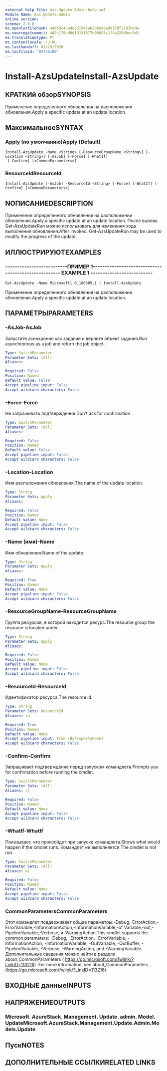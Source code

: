 ```yaml
---
external help file: Azs.Update.Admin-help.xml
Module Name: Azs.Update.Admin
online version: ''
schema: 2.0.0
ms.openlocfilehash: 4406dc4cadecd1945e82b8a90e9937df2183b4da
ms.sourcegitcommit: 4d2c178cd6df9151877b08d54c1f4a228dbec9d1
ms.translationtype: MT
ms.contentlocale: ru-RU
ms.lasthandoff: 01/29/2020
ms.locfileid: "93720100"
---
```

# <span data-ttu-id="eb0cd-101">Install-AzsUpdate</span><span class="sxs-lookup"><span data-stu-id="eb0cd-101">Install-AzsUpdate</span></span>

## <span data-ttu-id="eb0cd-102">КРАТКИй обзор</span><span class="sxs-lookup"><span data-stu-id="eb0cd-102">SYNOPSIS</span></span>
<span data-ttu-id="eb0cd-103">Применение определенного обновления на расположении обновления.</span><span class="sxs-lookup"><span data-stu-id="eb0cd-103">Apply a specific update at an update location.</span></span>

## <span data-ttu-id="eb0cd-104">Максимальное</span><span class="sxs-lookup"><span data-stu-id="eb0cd-104">SYNTAX</span></span>

### <span data-ttu-id="eb0cd-105">Apply (по умолчанию)</span><span class="sxs-lookup"><span data-stu-id="eb0cd-105">Apply (Default)</span></span>
```
Install-AzsUpdate -Name <String> [-ResourceGroupName <String>] [-Location <String>] [-AsJob] [-Force] [-WhatIf]
 [-Confirm] [<CommonParameters>]
```

### <span data-ttu-id="eb0cd-106">ResourceId</span><span class="sxs-lookup"><span data-stu-id="eb0cd-106">ResourceId</span></span>
```
Install-AzsUpdate [-AsJob] -ResourceId <String> [-Force] [-WhatIf] [-Confirm] [<CommonParameters>]
```

## <span data-ttu-id="eb0cd-107">NОПИСАНИЕ</span><span class="sxs-lookup"><span data-stu-id="eb0cd-107">DESCRIPTION</span></span>
<span data-ttu-id="eb0cd-108">Применение определенного обновления на расположении обновления.</span><span class="sxs-lookup"><span data-stu-id="eb0cd-108">Apply a specific update at an update location.</span></span> <span data-ttu-id="eb0cd-109">После вызова Get-AzsUpdateRun можно использовать для изменения хода выполнения обновления.</span><span class="sxs-lookup"><span data-stu-id="eb0cd-109">After invoked, Get-AzsUpdateRun may be used to modify the progress of the update.</span></span>

## <span data-ttu-id="eb0cd-110">ИЛЛЮСТРИРУЮТ</span><span class="sxs-lookup"><span data-stu-id="eb0cd-110">EXAMPLES</span></span>

### <span data-ttu-id="eb0cd-111">--------------------------ПРИМЕР 1--------------------------</span><span class="sxs-lookup"><span data-stu-id="eb0cd-111">-------------------------- EXAMPLE 1 --------------------------</span></span>
```
Get-AzsUpdate -Name Microsoft1.0.180305.1 | Install-AzsUpdate
```

<span data-ttu-id="eb0cd-112">Применение определенного обновления на расположении обновления.</span><span class="sxs-lookup"><span data-stu-id="eb0cd-112">Apply a specific update at an update location.</span></span>

## <span data-ttu-id="eb0cd-113">ПАРАМЕТРЫ</span><span class="sxs-lookup"><span data-stu-id="eb0cd-113">PARAMETERS</span></span>

### <span data-ttu-id="eb0cd-114">-AsJob</span><span class="sxs-lookup"><span data-stu-id="eb0cd-114">-AsJob</span></span>
<span data-ttu-id="eb0cd-115">Запустите асинхронно как задание и верните объект задания.</span><span class="sxs-lookup"><span data-stu-id="eb0cd-115">Run asynchronous as a job and return the job object.</span></span>

```yaml
Type: SwitchParameter
Parameter Sets: (All)
Aliases: 

Required: False
Position: Named
Default value: False
Accept pipeline input: False
Accept wildcard characters: False
```

### <span data-ttu-id="eb0cd-116">-Force</span><span class="sxs-lookup"><span data-stu-id="eb0cd-116">-Force</span></span>
<span data-ttu-id="eb0cd-117">Не запрашивать подтверждение.</span><span class="sxs-lookup"><span data-stu-id="eb0cd-117">Don't ask for confirmation.</span></span>

```yaml
Type: SwitchParameter
Parameter Sets: (All)
Aliases: 

Required: False
Position: Named
Default value: False
Accept pipeline input: False
Accept wildcard characters: False
```

### <span data-ttu-id="eb0cd-118">-Location</span><span class="sxs-lookup"><span data-stu-id="eb0cd-118">-Location</span></span>
<span data-ttu-id="eb0cd-119">Имя расположения обновления.</span><span class="sxs-lookup"><span data-stu-id="eb0cd-119">The name of the update location.</span></span>

```yaml
Type: String
Parameter Sets: Apply
Aliases: 

Required: False
Position: Named
Default value: None
Accept pipeline input: False
Accept wildcard characters: False
```

### <span data-ttu-id="eb0cd-120">-Name (имя)</span><span class="sxs-lookup"><span data-stu-id="eb0cd-120">-Name</span></span>
<span data-ttu-id="eb0cd-121">Имя обновления.</span><span class="sxs-lookup"><span data-stu-id="eb0cd-121">Name of the update.</span></span>

```yaml
Type: String
Parameter Sets: Apply
Aliases: 

Required: True
Position: Named
Default value: None
Accept pipeline input: False
Accept wildcard characters: False
```

### <span data-ttu-id="eb0cd-122">-ResourceGroupName</span><span class="sxs-lookup"><span data-stu-id="eb0cd-122">-ResourceGroupName</span></span>
<span data-ttu-id="eb0cd-123">Группа ресурсов, в которой находится ресурс.</span><span class="sxs-lookup"><span data-stu-id="eb0cd-123">The resource group the resource is located under.</span></span>

```yaml
Type: String
Parameter Sets: Apply
Aliases: 

Required: False
Position: Named
Default value: None
Accept pipeline input: False
Accept wildcard characters: False
```

### <span data-ttu-id="eb0cd-124">-ResourceId</span><span class="sxs-lookup"><span data-stu-id="eb0cd-124">-ResourceId</span></span>
<span data-ttu-id="eb0cd-125">Идентификатор ресурса.</span><span class="sxs-lookup"><span data-stu-id="eb0cd-125">The resource id.</span></span>

```yaml
Type: String
Parameter Sets: ResourceId
Aliases: id

Required: True
Position: Named
Default value: None
Accept pipeline input: True (ByPropertyName)
Accept wildcard characters: False
```

### <span data-ttu-id="eb0cd-126">-Confirm</span><span class="sxs-lookup"><span data-stu-id="eb0cd-126">-Confirm</span></span>
<span data-ttu-id="eb0cd-127">Запрашивает подтверждение перед запуском командлета.</span><span class="sxs-lookup"><span data-stu-id="eb0cd-127">Prompts you for confirmation before running the cmdlet.</span></span>

```yaml
Type: SwitchParameter
Parameter Sets: (All)
Aliases: cf

Required: False
Position: Named
Default value: None
Accept pipeline input: False
Accept wildcard characters: False
```

### <span data-ttu-id="eb0cd-128">-WhatIf</span><span class="sxs-lookup"><span data-stu-id="eb0cd-128">-WhatIf</span></span>
<span data-ttu-id="eb0cd-129">Показывает, что произойдет при запуске командлета.</span><span class="sxs-lookup"><span data-stu-id="eb0cd-129">Shows what would happen if the cmdlet runs.</span></span>
<span data-ttu-id="eb0cd-130">Командлет не выполняется.</span><span class="sxs-lookup"><span data-stu-id="eb0cd-130">The cmdlet is not run.</span></span>

```yaml
Type: SwitchParameter
Parameter Sets: (All)
Aliases: wi

Required: False
Position: Named
Default value: None
Accept pipeline input: False
Accept wildcard characters: False
```

### <span data-ttu-id="eb0cd-131">CommonParameters</span><span class="sxs-lookup"><span data-stu-id="eb0cd-131">CommonParameters</span></span>
<span data-ttu-id="eb0cd-132">Этот командлет поддерживает общие параметры:-Debug,-ErrorAction,-ErrorVariable,-InformationAction,-InformationVariable,-of Variable,-out,-PipelineVariable,-Verbose, и-WarningAction.</span><span class="sxs-lookup"><span data-stu-id="eb0cd-132">This cmdlet supports the common parameters: -Debug, -ErrorAction, -ErrorVariable, -InformationAction, -InformationVariable, -OutVariable, -OutBuffer, -PipelineVariable, -Verbose, -WarningAction, and -WarningVariable.</span></span> <span data-ttu-id="eb0cd-133">Дополнительные сведения можно найти в разделе about_CommonParameters ( https://go.microsoft.com/fwlink/?LinkID=113216) .</span><span class="sxs-lookup"><span data-stu-id="eb0cd-133">For more information, see about_CommonParameters (https://go.microsoft.com/fwlink/?LinkID=113216).</span></span>

## <span data-ttu-id="eb0cd-134">ВХОДНЫЕ данные</span><span class="sxs-lookup"><span data-stu-id="eb0cd-134">INPUTS</span></span>

## <span data-ttu-id="eb0cd-135">НАПРЯЖЕНИЕ</span><span class="sxs-lookup"><span data-stu-id="eb0cd-135">OUTPUTS</span></span>

### <span data-ttu-id="eb0cd-136">Microsoft. AzureStack. Management. Update. admin. Model. Update</span><span class="sxs-lookup"><span data-stu-id="eb0cd-136">Microsoft.AzureStack.Management.Update.Admin.Models.Update</span></span>

## <span data-ttu-id="eb0cd-137">Пуск</span><span class="sxs-lookup"><span data-stu-id="eb0cd-137">NOTES</span></span>

## <span data-ttu-id="eb0cd-138">ДОПОЛНИТЕЛЬНЫЕ ССЫЛКИ</span><span class="sxs-lookup"><span data-stu-id="eb0cd-138">RELATED LINKS</span></span>

